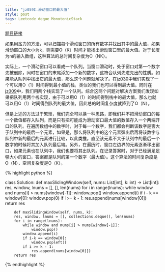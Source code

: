 ```yaml
---
title: "jz059I.滑动窗口的最大值"
style: post
tags: Leetcode deque MonotonicStack
---
```


[题目链接](https://leetcode-cn.com/problems/hua-dong-chuang-kou-de-zui-da-zhi-lcof/)

如果用蛮力的方法，可以扫描每个滑动窗口的所有数字并找出其中的最大值，如果滑动窗口的大小为k，则需要O（K）时间才能找出滑动窗口里的最大值。对于长度为n的输入数组，这种算法的总时间复杂度为O（NK）。

实际上，一个滑动窗口可以看成一个队列。当窗口滑动时，处于窗口对第一个数字先被删除，同时在窗口的末尾添加一个新的数字，这符合队列先进先出的性质。如果能从队列中找出它的最大值，那么这个问题就解决了。在[jz030](https://1e0ndavid.github.io/jz030/)中我们实现了一个可以用O（1）时间得到最小值的栈，类似的我们也可以得到最大值。同时在[jz009](https://1e0ndavid.github.io/jz009/)中，我们用两个栈实现了一个队列。综合这两个问题对解决方案我们发现如果把队列用两个栈实现，由于可以用O（1）的时间得到栈中的最大值，那么也就可以用O（1）时间得到队列的最大值，因此总的时间复杂度就降到了O（N）。

但是上述的方法过于繁琐，我们完全可以换一种思路，即我们并不把滑动窗口的每一个数值都存入队列，而是只有把可能成为滑动窗口最大值的数值存入一个两端开口的队列。在遍历数组中的数字时，对于每一个数字，我们都会判断该数字是否大于队列中的最后一个元素，如果是，那么将队列中的这个元素弹出后再将该数字与队列中新的最后的元素进行比较，以此类推，直至该元素不大于队列中的最后一个数字的时候将其加入队列最后端。另外，在遍历时，窗口左边界的元素逐渐移出窗口，如果元素也在队列中，我们也要将其出队列。在记录答案时，对于已经满足足够大小的窗口，答案都是队列的第一个数字（最大值）。这个算法的时间复杂度是O（N），空间复杂度是O（K）。

{% highlight python %}

class Solution:
    def maxSlidingWindow(self, nums: List[int], k: int) -> List[int]:
        res, window, lnums = [], [], len(nums)
        for i in range(lnums):
            while window and nums[i] > nums[window[-1]]:
                window.pop()
            window.append(i)
            if i - k == window[0]:
                window.pop(0)
            if i >= k - 1:
                res.append(nums[window[0]])
        return res

		def maxSlidingWindow(self, nums, k):
        res, window, lnums = [], collections.deque(), len(nums)
        for i in range(lnums):
            while window and nums[i] > nums[window[-1]]:
                window.pop()
            window.append(i)
            if i-k == window[0]:
                window.popleft()
            if i >= k - 1:
                res.append(nums[window[0]])
        return res

{% endhighlight %}

